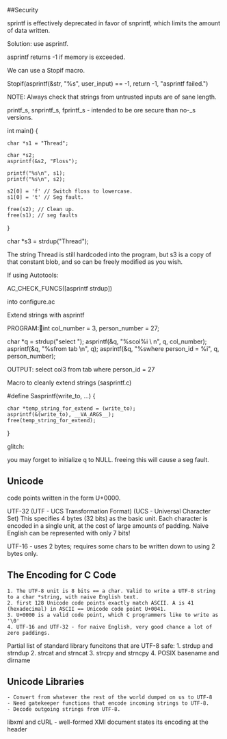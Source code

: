 ##Security

sprintf is effectively deprecated in favor of snprintf, which limits the amount of data written.

Solution: use asprintf.

asprintf returns -1 if memory is exceeded.

We can use a Stopif macro.

Stopif(asprintf(&str, "%s", user_input) == -1, return -1, "asprintf failed.")

NOTE: Always check that strings from untrusted inputs are of sane length.

printf_s, snprintf_s, fprintf_s - intended to be ore secure than no-_s versions.


int main() {

	char *s1 = "Thread";

	char *s2;
	asprintf(&s2, "Floss");
	
	printf("%s\n", s1);
	printf("%s\n", s2);
	
	s2[0] = 'f' // Switch floss to lowercase.
	s1[0] = 't' // Seg fault.
	
	free(s2); // Clean up.
	free(s1); // seg faults
}

char *s3 = strdup("Thread");

The string Thread is still hardcoded into the program, but s3 is a copy of that constant blob, and so can be freely modified as you wish.

If using Autotools:

AC_CHECK_FUNCS([asprintf strdup])

into configure.ac 

Extend strings with asprintf


PROGRAM:int col_number = 3, person_number = 27;

char *q = strdup("select ");
asprintf(&q, "%scol%i \ n", q, col_number);
asprintf(&q, "%sfrom tab \n", q);
asprintf(&q, "%swhere person_id = %i", q, person_number);


OUTPUT:
select col3
from tab
where person_id = 27

Macro to cleanly extend strings (sasprintf.c)

#define Sasprintf(write_to, ...) {

	char *temp_string_for_extend = (write_to);
	asprintf(&(write_to), __VA_ARGS__);
	free(temp_string_for_extend);
}

glitch:

you may forget to initialize q to NULL. freeing this will cause a seg fault.

Unicode
-----------------

code points written in the form U+0000.

UTF-32 (UTF - UCS Transformation Format)
	(UCS - Universal Character Set)
This specifies 4 bytes (32 bits) as the basic unit.
Each character is encoded in a single unit, at the cost of large amounts of padding.
Naive English can be represented with only 7 bits!

UTF-16 - uses 2 bytes; requires some chars to be written down to using 2 bytes only.

The Encoding for C Code
-----------------

	1. The UTF-8 unit is 8 bits == a char. Valid to write a UTF-8 string to a char *string, with naive English text.
	2. first 128 Unicode code points exactly match ASCII. A is 41 (hexadecimal) in ASCII == Unicode code point U+0041.
	3. U+0000 is a valid code point, which C programmers like to write as '\0'
	4. UTF-16 and UTF-32 - for naive English, very good chance a lot of zero paddings.

Partial list of standard library funcitons that are UTF-8 safe:
	1. strdup and strndup
	2. strcat and strncat
	3. strcpy and strncpy
	4. POSIX basename and dirname

Unicode Libraries
-----------------

	- Convert from whatever the rest of the world dumped on us to UTF-8
	- Need gatekeeper functions that encode incoming strings to UTF-8.
	- Decode outgoing strings from UTF-8.

libxml and cURL - well-formed XMl document states its encoding at the header

